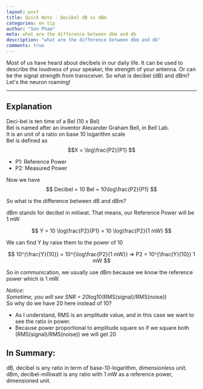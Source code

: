 ```yaml
---
layout: post
title: Quick Note - Decibel dB vs dBm
categories: en tip
author: "Son Pham"
meta: what are the difference between dbm and db
description: "what are the difference between dbm and db"
comments: true
---
```

Most of us have heard about decibels in our daily life. It can be used to describe
 the loudness of your speaker, the strength of your antenna. Or can be the signal strength from
 transceiver. So what is decibel (dB) and dBm?  Let's the neuron roaming!
 
----

## Explanation
Deci-bel is ten time of a Bel (10 x Bel)  
Bel is named after an inventor Alexander Graham Bell, in Bell Lab.  
It is an unit of a ratio on base 10 logarithm scale  
Bel is defined as $$X = \log\frac{P2}{P1} $$  
- P1: Reference Power  
- P2: Measured Power  
  
Now we have 
$$ 
Decibel = 10 Bel = 10\log\frac{P2}{P1} 
$$  
  
So what is the difference between dB and dBm?  
  
dBm stands for decibel in miliwat. That means, our Reference Power will be 1 mW  
  
$$
Y = 10 \log\frac{P2}{P1} = 10 \log\frac{P2}{1 mW}
$$  
  
We can find Y by raise them to the power of 10  
  
$$
10^{\frac{Y}{10}} = 10^{\log\frac{P2}{1 mW}} => P2 = 10^{\frac{Y}{10}} 1 mW
$$  
  
So in communication, we usually use dBm because we know the reference power which is 1 mW.  

*Notice:  
Sometime, you will see SNR = 20*log10(RMS(signal)/RMS(noise))  
So why do we have 20 here instead of 10?
- As I understand, RMS is an amplitude value, and in this case we want to see the ratio in power.
- Because power proportional to amplitude square so if we square both (RMS(signal)/RMS(noise)) we will get 20
## In Summary:
dB, decibel is any ratio in term of base-10-logarithm, dimensionless unit.  
dBm, decibel-milliwatt is any ratio with 1 mW as a reference power, dimensioned unit.
